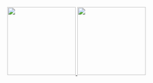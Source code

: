 <div align="center">
  <a href="https://github.com/zeld4coffee">
  <img height="160em" src="https://github-readme-stats.vercel.app/api?username=zeld4coffee&show_icons=true&theme=dark&include_all_commits=true&count_private=true"/>
  <img height="160em" src="https://github-readme-stats.vercel.app/api/top-langs/?username=zeld4coffee&layout=compact&langs_count=7&theme=dark"/>
</div>
